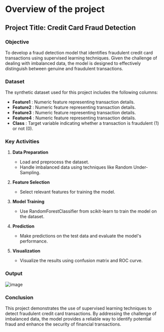 # Overview of the project

## Project Title: Credit Card Fraud Detection

### Objective
To develop a fraud detection model that identifies fraudulent credit card transactions using supervised learning techniques. Given the challenge of dealing with imbalanced data, the model is designed to effectively distinguish between genuine and fraudulent transactions.

### Dataset
The synthetic dataset used for this project includes the following columns:
  - **Feature1** : Numeric feature representing transaction details.
  - **Feature2** : Numeric feature representing transaction details.
  - **Feature3** : Numeric feature representing transaction details.
  - **Feature4** : Numeric feature representing transaction details.
  - **Class**    : Target variable indicating whether a transaction is fraudulent (1) or not (0).

### Key Activities
1. **Data Preparation**
     - Load and preprocess the dataset.
     - Handle imbalanced data using techniques like Random Under-Sampling.

2. **Feature Selection**
     -  Select relevant features for training the model.

3. **Model Training**
     -  Use RandomForestClassifier from scikit-learn to train the model on the dataset.

4. **Prediction**
     -  Make predictions on the test data and evaluate the model's performance.

5. **Visualization**
     -  Visualize the results using confusion matrix and ROC curve.
  
### Output
![image](https://github.com/user-attachments/assets/539d29f4-0608-4c5f-b674-a03997601c77)


### Conclusion
This project demonstrates the use of supervised learning techniques to detect fraudulent credit card transactions. By addressing the challenge of imbalanced data, the model provides a reliable way to identify potential fraud and enhance the security of financial transactions.
